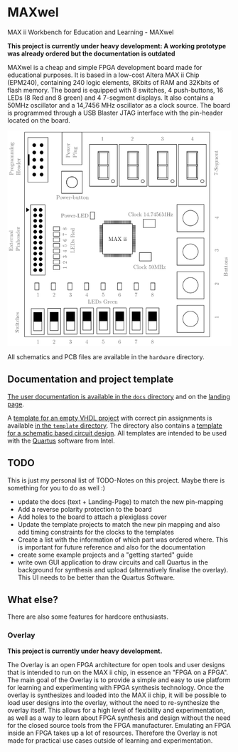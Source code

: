 # MAXwel

MAX ii Workbench for Education and Learning - MAXwel

**This project is currently under heavy development: A working prototype was already ordered but the documentation is outdated**

MAXwel is a cheap and simple FPGA development board made for educational purposes.
It is based in a low-cost Altera MAX ii Chip (EPM240), containing 240 logic elements, 8Kbits of RAM and 32Kbits of flash memory.
The board is equipped with 8 switches, 4 push-buttons, 16 LEDs (8 Red and 8 green) and 4 7-segment displays.
It also contains a 50MHz oscillator and a 14,7456 MHz oscillator as a clock source.
The board is programmed through a USB Blaster JTAG interface with the pin-header located on the board.

![Floorplan of the MAXwel board](docs/web/Floorplan.png)

All schematics and PCB files are available in the `hardware` directory.

## Documentation and project template

[The user documentation is available in the `docs` directory](docs/main.pdf) and on the [landing page](https://mitchilaser.github.io/MAXwel/).

A [template for an empty VHDL project](template/vhdl) with correct pin assignments is available [in the `template` directory](template/).
The directory also contains a [template for a schematic based circuit design](template/schematic).
All templates are intended to be used with the [Quartus](https://fpgasoftware.intel.com/) software from Intel.

## TODO

This is just my personal list of TODO-Notes on this project. Maybe there is something for you to do as well :)

- update the docs (text + Landing-Page) to match the new pin-mapping
- Add a reverse polarity protection to the board
- Add holes to the board to attach a plexiglass cover
- Update the template projects to match the new pin mapping and also add timing constraints for the clocks to the templates
- Create a list with the information of which part was ordered where. This is important for future reference and also for the documentation
- create some example projects and a "getting started" guide
- write own GUI application to draw circuits and call Quartus in the background for synthesis and upload (alternatively finalise the overlay). This UI needs to be better than the Quartus Software.

## What else?

There are also some features for hardcore enthusiasts.

### Overlay

**This project is currently under heavy development.**

The Overlay is an open FPGA architecture for open tools and user designs that is intended to run on the MAX ii chip, in essence an "FPGA on a FPGA".
The main goal of the Overlay is to provide a simple and easy to use platform for learning and experimenting with FPGA synthesis technology. 
Once the overlay is synthesizes and loaded into the MAX ii chip, it will be possible to load user designs into the overlay, without the need to re-synthesize the overlay itself.
This allows for a high level of flexibility and experimentation, as well as a way to learn about FPGA synthesis and design without the need for the closed source tools from the FPGA manufacturer.
Emulating an FPGA inside an FPGA takes up a lot of resources. Therefore the Overlay is not made for practical use cases outside of learning and experimentation.
